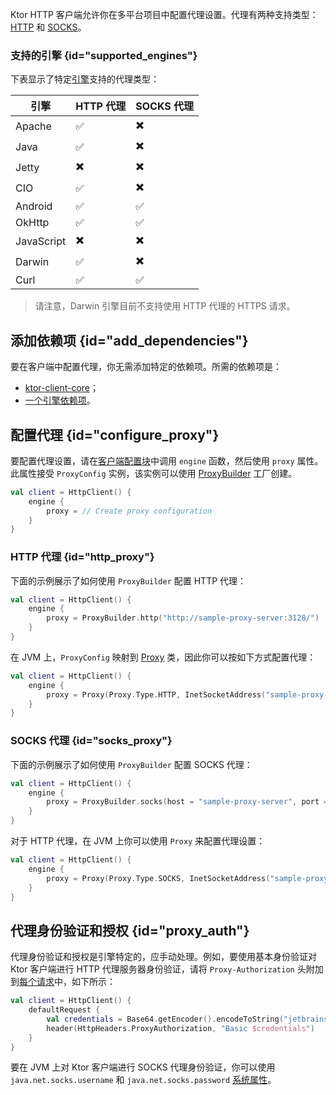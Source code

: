 [//]: # (title: 代理)

<show-structure for="chapter" depth="2"/>

Ktor HTTP 客户端允许你在多平台项目中配置代理设置。代理有两种支持类型：[HTTP](https://en.wikipedia.org/wiki/Proxy_server#Web_proxy_servers) 和 [SOCKS](https://en.wikipedia.org/wiki/SOCKS)。

### 支持的引擎 {id="supported_engines"}

下表显示了特定[引擎](client-engines.md)支持的代理类型：

| 引擎     | HTTP 代理 | SOCKS 代理 |
|------------|------------|-------------|
| Apache     | ✅          |   ✖️         |
| Java       | ✅          |   ✖️         |
| Jetty      | ✖️          |   ✖️         |
| CIO        | ✅          |   ✖️         |
| Android    | ✅          |   ✅         |
| OkHttp     | ✅          |   ✅         |
| JavaScript | ✖️          |   ✖️         |
| Darwin     | ✅          |   ✖️          |
| Curl       | ✅          |   ✅         |

> 请注意，Darwin 引擎目前不支持使用 HTTP 代理的 HTTPS 请求。

## 添加依赖项 {id="add_dependencies"}

要在客户端中配置代理，你无需添加特定的依赖项。所需的依赖项是：
- [ktor-client-core](client-dependencies.md#client-dependency)；
- [一个引擎依赖项](client-dependencies.md#engine-dependency)。

## 配置代理 {id="configure_proxy"}

要配置代理设置，请在[客户端配置块](client-create-and-configure.md#configure-client)中调用 `engine` 函数，然后使用 `proxy` 属性。此属性接受 `ProxyConfig` 实例，该实例可以使用 [ProxyBuilder](https://api.ktor.io/ktor-client/ktor-client-core/io.ktor.client.engine/-proxy-builder/index.html) 工厂创建。

```kotlin
val client = HttpClient() {
    engine {
        proxy = // Create proxy configuration
    }
}
```

### HTTP 代理 {id="http_proxy"}

下面的示例展示了如何使用 `ProxyBuilder` 配置 HTTP 代理：

```kotlin
val client = HttpClient() {
    engine {
        proxy = ProxyBuilder.http("http://sample-proxy-server:3128/")
    }
}
```

在 JVM 上，`ProxyConfig` 映射到 [Proxy](https://docs.oracle.com/javase/7/docs/api/java/lang/reflect/Proxy.html) 类，因此你可以按如下方式配置代理：

```kotlin
val client = HttpClient() {
    engine {
        proxy = Proxy(Proxy.Type.HTTP, InetSocketAddress("sample-proxy-server", 3128))
    }
}
```

### SOCKS 代理 {id="socks_proxy"}

下面的示例展示了如何使用 `ProxyBuilder` 配置 SOCKS 代理：

```kotlin
val client = HttpClient() {
    engine {
        proxy = ProxyBuilder.socks(host = "sample-proxy-server", port = 1080)
    }
}
```

对于 HTTP 代理，在 JVM 上你可以使用 `Proxy` 来配置代理设置：

```kotlin
val client = HttpClient() {
    engine {
        proxy = Proxy(Proxy.Type.SOCKS, InetSocketAddress("sample-proxy-server", 1080))
    }
}
```

## 代理身份验证和授权 {id="proxy_auth"}

代理身份验证和授权是引擎特定的，应手动处理。例如，要使用基本身份验证对 Ktor 客户端进行 HTTP 代理服务器身份验证，请将 `Proxy-Authorization` 头附加到[每个请求](client-default-request.md)中，如下所示：

```kotlin
val client = HttpClient() {
    defaultRequest {
        val credentials = Base64.getEncoder().encodeToString("jetbrains:foobar".toByteArray())
        header(HttpHeaders.ProxyAuthorization, "Basic $credentials")
    }
}
```

要在 JVM 上对 Ktor 客户端进行 SOCKS 代理身份验证，你可以使用 `java.net.socks.username` 和 `java.net.socks.password` [系统属性](https://docs.oracle.com/javase/7/docs/api/java/net/doc-files/net-properties.html)。